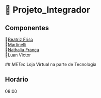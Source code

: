 # :pushpin: Projeto_Integrador
## Componentes  
🔗[Beatriz Friso](https://github.com/beatrizfriso)\
🔗[Martinelli](https://github.com/martinelli105)\
🔗[Nathalia França](https://github.com/nathrfranca)\
🔗[Luan Victor](https://github.com/LuanME)

*## METec*
Loja Virtual na parte de Tecnologia
## Horário
08:00
